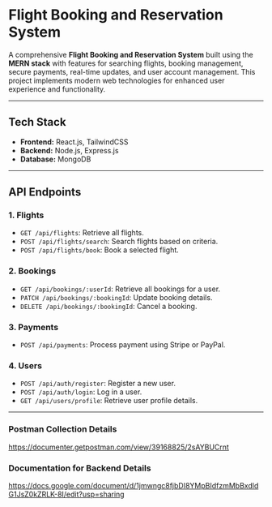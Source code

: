 # Flight Booking and Reservation System

A comprehensive **Flight Booking and Reservation System** built using the **MERN stack** with features for searching flights, booking management, secure payments, real-time updates, and user account management. This project implements modern web technologies for enhanced user experience and functionality.

---

## **Tech Stack**
- **Frontend:** React.js, TailwindCSS
- **Backend:** Node.js, Express.js
- **Database:** MongoDB

---

## **API Endpoints**

### **1. Flights**
- `GET /api/flights`: Retrieve all flights.
- `POST /api/flights/search`: Search flights based on criteria.
- `POST /api/flights/book`: Book a selected flight.

### **2. Bookings**
- `GET /api/bookings/:userId`: Retrieve all bookings for a user.
- `PATCH /api/bookings/:bookingId`: Update booking details.
- `DELETE /api/bookings/:bookingId`: Cancel a booking.

### **3. Payments**
- `POST /api/payments`: Process payment using Stripe or PayPal.

### **4. Users**
- `POST /api/auth/register`: Register a new user.
- `POST /api/auth/login`: Log in a user.
- `GET /api/users/profile`: Retrieve user profile details.

---


### **Postman Collection Details**

https://documenter.getpostman.com/view/39168825/2sAYBUCrnt


### **Documentation for Backend Details**

https://docs.google.com/document/d/1jmwngc8fjbDI8YMpBIdfzmMbBxdldG1JsZ0kZRLK-8I/edit?usp=sharing